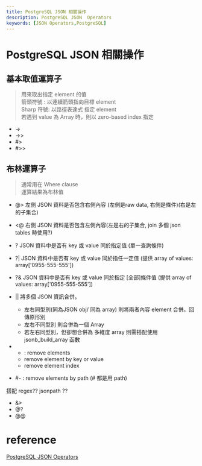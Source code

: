 ```yaml
---
title: PostgreSQL JSON 相關操作
description: PostgreSQL JSON  Operators 
keywords: [JSON Operators,PostgreSQL]
---
```



# PostgreSQL JSON 相關操作

## 基本取值運算子
> 用來取出指定 element 的值  
> 箭頭符號 : 以連續箭頭指向目標 element  
> Sharp 符號: 以路徑表達式 指定 element  
> 若遇到 value 為 Array 時，則以 zero-based index 指定

* ->
* ->>
* #>
* #>>


## 布林運算子
> 通常用在 Where clause  
> 運算結果為布林值  

* @> 左側 JSON 資料是否包含右側內容 (左側是raw data, 右側是條件)(右是左的子集合)
* <@ 右側 JSON 資料是否包含左側內容(左是右的子集合, join 多個 json tables 時使用?)
* ? JSON 資料中是否有 key 或 value 同於指定值 (單一查詢條件)
* ?| JSON 資料中是否有 key 或 value 同於指任一定值 (提供 array of values: array['0955-555-555'])
* ?& JSON 資料中是否有 key 或 value 同於指定 [全部]條件值 (提供 array of values: array['0955-555-555'])


* || 將多個 JSON 資訊合併。 
   * 左右同型別(同為JSON obj/ 同為 array) 則將兩者內容 element 合併。回傳原形別  
   * 左右不同型別 則合併為一個 Array
   * 若左右同型別，但卻想合併為 多維度 array 則需搭配使用  jsonb_build_array  函數
   
* - : remove elements
   * remove element by key or value
   * remove element index
* #- : remove elements by path (# 都是用 path)



搭配 regex?? jsonpath ?? 
* &> 
* @? 
* @@

# reference 
[PostgreSQL JSON Operators](https://docs.postgresql.tw/the-sql-language/functions-and-operators/json-functions-and-operators)